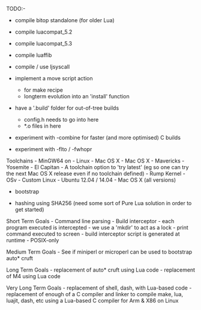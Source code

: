 TODO:-

- compile bitop standalone (for older Lua)
- compile luacompat_5.2
- compile luacompat_5.3
- compile luaffib
- compile / use ljsyscall

- implement a move script action
	- for make recipe
	- longterm evolution into an 'install' function

- have a '.build' folder for out-of-tree builds
	- config.h needs to go into here
	- *.o files in here

- experiment with -combine for faster (and more optimised) C builds

- experiment with -flto / -fwhopr

Toolchains
	- MinGW64 on
		- Linux
		- Mac OS X
	- Mac OS X
		- Mavericks
		- Yosemite
		- El Capitan
	- A toolchain option to 'try latest' (eg so one can try the next Mac OS X release even if no toolchain defined)
	- Rump Kernel
	- OSv
	- Custom Linux
		- Ubuntu 12.04 / 14.04
		- Mac OS X (all versions)

- bootstrap

- hashing using SHA256 (need some sort of Pure Lua solution in order to get started)

Short Term Goals
	- Command line parsing
	- Build interceptor
		- each program executed is intercepted
		- we use a 'mkdir' to act as a lock
		- print command executed to screen
		- build interceptor script is generated at runtime
		- POSIX-only

Medium Term Goals
	- See if miniperl or microperl can be used to bootstrap auto* cruft

Long Term Goals
	- replacement of auto* cruft using Lua code
	- replacement of M4 using Lua code

Very Long Term Goals
	- replacement of shell, dash, with Lua-based code
	- replacement of enough of a C compiler and linker to compile make, lua, luajit, dash, etc using a Lua-based C compiler for Arm & X86 on Linux